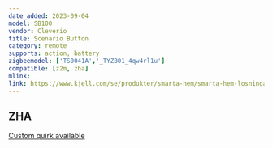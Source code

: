 ```yaml
---
date_added: 2023-09-04
model: SB100
vendor: Cleverio
title: Scenario Button
category: remote
supports: action, battery
zigbeemodel: ['TS0041A','_TYZB01_4qw4rl1u']
compatible: [z2m, zha]
mlink: 
link: https://www.kjell.com/se/produkter/smarta-hem/smarta-hem-losningar/cleverio-smarta-hem/cleverio-multifunktionsknapp-med-zigbee-3.0-p51830
---
```


## ZHA

[Custom quirk available](https://github.com/zigpy/zha-device-handlers/issues/2205)